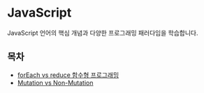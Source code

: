# JavaScript

JavaScript 언어의 핵심 개념과 다양한 프로그래밍 패러다임을 학습합니다.

## 목차

- [forEach vs reduce 함수형 프로그래밍](./foreach-vs-reduce-functional-programming.md)
- [Mutation vs Non-Mutation](./mutation-vs-non-mutation.md)
